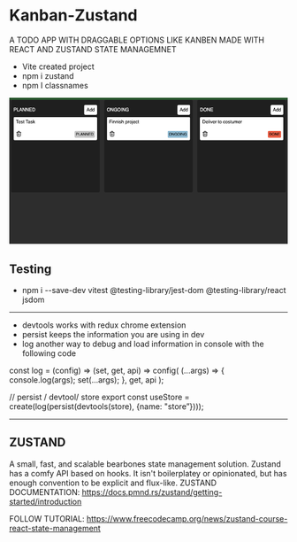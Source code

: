 # Kanban-Zustand

A TODO APP WITH DRAGGABLE OPTIONS LIKE KANBEN MADE WITH REACT AND ZUSTAND STATE MANAGEMNET

- Vite created project
- npm i zustand
- npm I classnames

<img src="/public/image.png" alt="example" title="example">

## Testing
- npm i --save-dev vitest @testing-library/jest-dom @testing-library/react jsdom
------------------------------------

- devtools works with redux chrome extension
- persist keeps the information you are using in dev 
- log another way to debug and load information in console with the following code

const log = (config) => (set, get, api) => config(
    (...args) => {
        console.log(args);
        set(...args);
    },
    get,
    api
);

//                             persist / devtool/ store
export const useStore = create(log(persist(devtools(store), {name: "store”})));

------------------------------------

## ZUSTAND
A small, fast, and scalable bearbones state management solution. Zustand has a comfy API based on hooks. It isn't boilerplatey or opinionated, but has enough convention to be explicit and flux-like.
ZUSTAND DOCUMENTATION:  https://docs.pmnd.rs/zustand/getting-started/introduction


FOLLOW TUTORIAL: https://www.freecodecamp.org/news/zustand-course-react-state-management